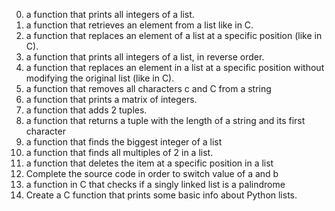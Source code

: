 0. a function that prints all integers of a list.
1. a function that retrieves an element from a list like in C.
2. a function that replaces an element of a list at a specific position (like in C).
3. a function that prints all integers of a list, in reverse order.
4. a function that replaces an element in a list at a specific position without modifying the original list (like in C).
5. a function that removes all characters c and C from a string
6. a function that prints a matrix of integers.
7. a function that adds 2 tuples.
8. a function that returns a tuple with the length of a string and its first character
9. a function that finds the biggest integer of a list
10. a function that finds all multiples of 2 in a list.
11. a function that deletes the item at a specific position in a list
12. Complete the source code in order to switch value of a and b
13. a function in C that checks if a singly linked list is a palindrome
14. Create a C function that prints some basic info about Python lists.
